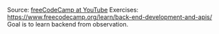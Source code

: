 Source: [freeCodeCamp at YouTube](https://youtu.be/Oe421EPjeBE)
Exercises: https://www.freecodecamp.org/learn/back-end-development-and-apis/
Goal is to learn backend from observation.
